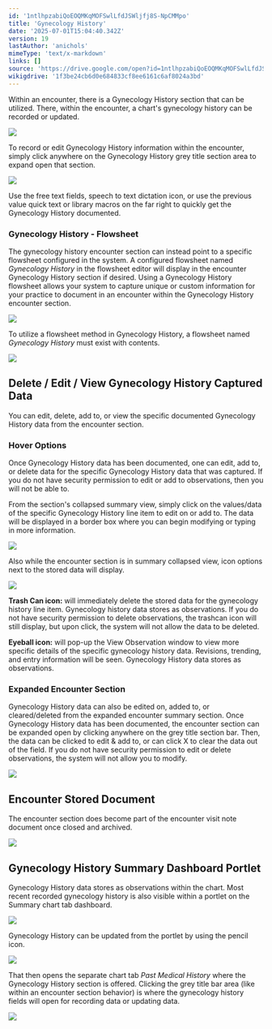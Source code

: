 ```yaml
---
id: '1ntlhpzabiQoEOQMKqMOFSwlLfdJSWljfj8S-NpCMMpo'
title: 'Gynecology History'
date: '2025-07-01T15:04:40.342Z'
version: 19
lastAuthor: 'anichols'
mimeType: 'text/x-markdown'
links: []
source: 'https://drive.google.com/open?id=1ntlhpzabiQoEOQMKqMOFSwlLfdJSWljfj8S-NpCMMpo'
wikigdrive: '1f3be24cb6d0e684833cf8ee6161c6af8024a3bd'
---
```

Within an encounter, there is a Gynecology History section that can be utilized.  There, within the encounter, a chart's gynecology history can be recorded or updated.

![](../gynecology-history.assets/3dc3b98015252b7005f9f79a292487d1.png)

To record or edit Gynecology History information within the encounter, simply click anywhere on the Gynecology History grey title section area to expand open that section.

![](../gynecology-history.assets/7d85295f81e850f5dbdbed565e720fcd.png)

Use the free text fields, speech to text dictation icon, or use the previous value quick text or library macros on the far right to quickly get the Gynecology History documented.

### Gynecology History - Flowsheet

The gynecology history encounter section can instead point to a specific flowsheet configured in the system.  A configured flowsheet named *Gynecology History* in the flowsheet editor will display in the encounter Gynecology History section if desired.  Using a Gynecology History flowsheet allows your system to capture unique or custom information for your practice to document in an encounter within the Gynecology History encounter section.

![](../gynecology-history.assets/b55e5e0a8a7267e35d716e3829f170e4.png)

To utilize a flowsheet method in Gynecology History, a flowsheet named *Gynecology History* must exist with contents.

![](../gynecology-history.assets/7bbd517d78835e4006ba5664b3662573.png)

## Delete / Edit / View Gynecology History Captured Data

You can edit, delete, add to, or view the specific documented Gynecology History data from the encounter section.

### Hover Options

Once Gynecology History data has been documented, one can edit, add to, or delete data for the specific Gynecology History data that was captured.  If you do not have security permission to edit or add to observations, then you will not be able to.

From the section's collapsed summary view, simply click on the values/data of the specific Gynecology History line item to edit on or add to.  The data will be displayed in a border box where you can begin modifying or typing in more information.

![](../gynecology-history.assets/a8d2d0c32c4c72d0157fed322a7af41e.png)

Also while the encounter section is in summary collapsed view, icon options next to the stored data will display.

![](../gynecology-history.assets/d1b99fe4fab6993fb4454e449faead3c.png)

**Trash Can icon:** will immediately delete the stored data for the gynecology history line item.  Gynecology history data stores as observations.  If you do not have security permission to delete observations, the trashcan icon will still display, but upon click, the system will not allow the data to be deleted.

**Eyeball icon:** will pop-up the View Observation window to view more specific details of the specific gynecology history data. Revisions, trending, and entry information will be seen. Gynecology History data stores as observations.

### Expanded Encounter Section

Gynecology History data can also be edited on, added to, or cleared/deleted from the expanded encounter summary section.  Once Gynecology History data has been documented, the encounter section can be expanded open by clicking anywhere on the grey title section bar.  Then, the data can be clicked to edit & add to, or can click X to clear the data out of the field.  If you do not have security permission to edit or delete observations, the system will not allow you to modify.

![](../gynecology-history.assets/dd179f3fba240e33b5564b6fa3d52754.png)

## Encounter Stored Document

The  encounter section does become part of the encounter visit note document once closed and archived.

![](../gynecology-history.assets/91c606f8b8d330292148a350280e9f8f.png)

## Gynecology History Summary Dashboard Portlet

Gynecology History data stores as observations within the chart.  Most recent recorded gynecology history is also visible within a portlet on the Summary chart tab dashboard.

![](../gynecology-history.assets/84c62cfce9418ded3ce0d34e24ce6e94.png)

Gynecology History can be updated from the portlet by using the pencil icon.

![](../gynecology-history.assets/6f320b86d59e0e2f8a0104a6b8da2485.png)

That then opens the separate chart tab *Past Medical History* where the Gynecology History section is offered.  Clicking the grey title bar area (like within an encounter section behavior) is where the gynecology history fields will open for recording data or updating data.

![](../gynecology-history.assets/d248f5ca80baf4fecf83fde240d219ee.png)
